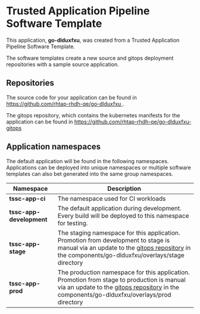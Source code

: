 # Trusted Application Pipeline Software Template

This application, **go-dlduxfxu**, was created from a Trusted Application Pipeline Software Template.

The software templates create a new source and gitops deployment repositories with a sample source application. 

## Repositories

The source code for your application can be found in [https://github.com/rhtap-rhdh-qe/go-dlduxfxu ](https://github.com/rhtap-rhdh-qe/go-dlduxfxu ).
 
The gitops repository, which contains the kubernetes manifests for the application can be found in 
[https://github.com/rhtap-rhdh-qe/go-dlduxfxu-gitops ](https://github.com/rhtap-rhdh-qe/go-dlduxfxu-gitops ) 

## Application namespaces 

The default application will be found in the following namespaces. Applications can be deployed into unique namespaces or multiple software templates can also bet generated into the same group namespaces.  

|  Namespace   |  Description   |  
| -------- | -------- |
| **tssc-app-ci** | The namespace used for CI workloads |
| **tssc-app-development** | The default application during development. Every build will be deployed to this namespace for testing. |
| **tssc-app-stage** | The staging namespace for this application. Promotion from development to stage is manual via an update to the [gitops repository](https://github.com/rhtap-rhdh-qe/go-dlduxfxu-gitops ) in the components/go-dlduxfxu/overlays/stage directory |
| **tssc-app-prod** | The production namespace for this application. Promotion from stage to production is manual via an update to the [gitops repository](https://github.com/rhtap-rhdh-qe/go-dlduxfxu-gitops ) in the components/go-dlduxfxu/overlays/prod directory |